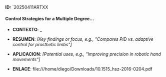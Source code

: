 **ID:** `20250411ARTXX

#### **Control Strategies for a Multiple Degree...**

- **CONTEXTO**: _
    
- **RESUMEN**: _[Key findings or focus, e.g., "Compares PID vs. adaptive control for prosthetic limbs"]_
    
- **APLICACION**: _[Potential uses, e.g., "Improving precision in robotic hand movements"]_
    
- **ENLACE**: file:///home/diego/Downloads/10.1515_hsz-2016-0204.pdf